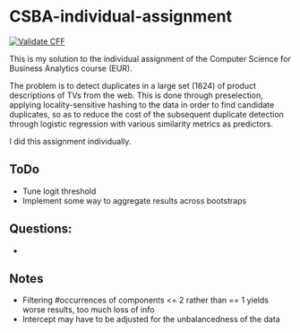 # CSBA-individual-assignment

[![Validate CFF](https://github.com/Encephala/CSBA-individual-assignment/actions/workflows/validate_cff.yaml/badge.svg)](https://github.com/Encephala/CSBA-individual-assignment/actions/workflows/validate_cff.yaml)

This is my solution to the individual assignment of the Computer Science for Business Analytics course (EUR).

The problem is to detect duplicates in a large set (1624) of product descriptions of TVs from the web.
This is done through preselection, applying locality-sensitive hashing to the data in order to find candidate duplicates,
so as to reduce the cost of the subsequent duplicate detection through logistic regression with various similarity metrics as predictors.

I did this assignment individually.

## ToDo
- Tune logit threshold
- Implement some way to aggregate results across bootstraps

## Questions:
-

## Notes
- Filtering #occurrences of components <= 2 rather than == 1 yields worse results, too much loss of info
- Intercept may have to be adjusted for the unbalancedness of the data

